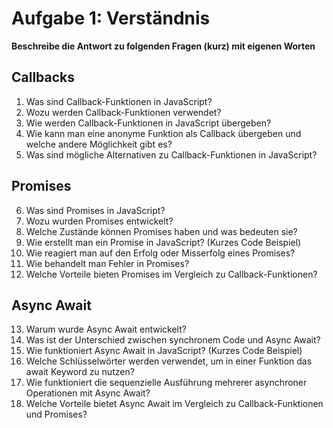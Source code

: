# Aufgabe 1: Verständnis

**Beschreibe die Antwort zu folgenden Fragen (kurz) mit eigenen Worten**

## Callbacks

1. Was sind Callback-Funktionen in JavaScript?
2. Wozu werden Callback-Funktionen verwendet?
3. Wie werden Callback-Funktionen in JavaScript übergeben?
4. Wie kann man eine anonyme Funktion als Callback übergeben und welche andere Möglichkeit gibt es?
5. Was sind mögliche Alternativen zu Callback-Funktionen in JavaScript?

## Promises

6. Was sind Promises in JavaScript?
7. Wozu wurden Promises entwickelt?
8. Welche Zustände können Promises haben und was bedeuten sie?
9. Wie erstellt man ein Promise in JavaScript? (Kurzes Code Beispiel)
10. Wie reagiert man auf den Erfolg oder Misserfolg eines Promises?
11. Wie behandelt man Fehler in Promises?
12. Welche Vorteile bieten Promises im Vergleich zu Callback-Funktionen?

##  Async Await

13. Warum wurde Async Await entwickelt?
14. Was ist der Unterschied zwischen synchronem Code und Async Await?
15. Wie funktioniert Async Await in JavaScript? (Kurzes Code Beispiel)
16. Welche Schlüsselwörter werden verwendet, um in einer Funktion das await Keyword zu nutzen?
17. Wie funktioniert die sequenzielle Ausführung mehrerer asynchroner Operationen mit Async Await?
18. Welche Vorteile bietet Async Await im Vergleich zu Callback-Funktionen und Promises?
